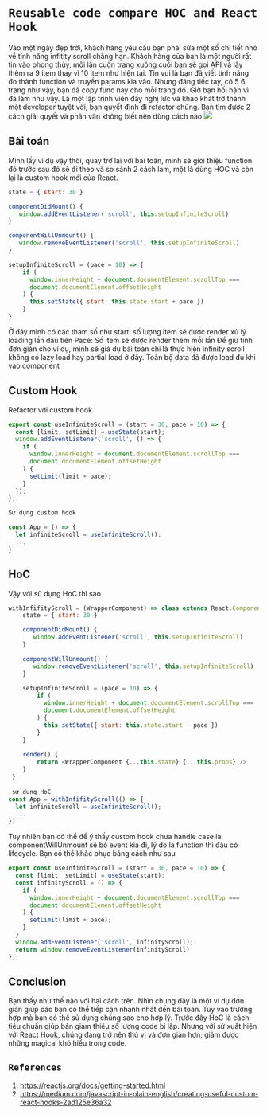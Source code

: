 # `Reusable code compare HOC and React Hook`
Vào một ngày đẹp trời, khách hàng yêu cầu bạn phải sửa một số chi tiết nhỏ về tính năng infitity scroll chẳng hạn. Khách hàng của bạn là một người rất tin vào phong thủy, mỗi lần cuộn trang xuống cuối bạn sẽ gọi API và lẩy thêm ra 9 item thay vì 10 item như hiện tại. Tin vui là bạn đã viết tính năng đo thành function và truyền params kia vào. Nhưng đáng tiếc tay, có 5 6 trang như vậy, bạn đã copy func này cho mỗi trang đó. Giờ bạn hối hận vì đã làm như vậy.
Là một lập trình viên đầy nghị lực và khao khát trở thành một developer tuyệt vời, bạn quyết định đi refactor chúng. Bạn tìm được 2 cách giải quyết và phân vân không biết nên dùng cách nào
![](https://images.viblo.asia/094fdb91-8eeb-4e80-9c3d-5d6373b7ffd1.jpg)
## Bài toán
Mình lấy vì dụ vậy thôi, quay trở lại với bài toán, mình sẽ giói thiệu function đó trước sau đó sẽ đi theo và so sánh 2 cách làm, một là dùng HOC và còn lại là custom hook mới của React.

```js
state = { start: 30 }

componentDidMount() {
   window.addEventListener('scroll', this.setupInfiniteScroll)
}

componentWillUnmount() {
   window.removeEventListener('scroll', this.setupInfiniteScroll)
}

setupInfiniteScroll = (pace = 10) => {
    if (
      window.innerHeight + document.documentElement.scrollTop ===
      document.documentElement.offsetHeight
    ) {
      this.setState({ start: this.state.start + pace })
    }
}
```

Ở đây mình  có các tham số như start: số lượng item sẽ đươc render xử lý loading lần đâu tiên
Pace: Số item sẽ được render thêm mỗi lần
Để giữ tính đơn giản cho ví dụ, mình sẽ giả dụ bài toàn chỉ là thực hiện infinity scroll không có lazy load hay partial load ở đây. Toàn bộ data đã được load đủ khi vào component
## Custom Hook
Refactor với custom hook
```js
export const useInfiniteScroll = (start = 30, pace = 10) => {
  const [limit, setLimit] = useState(start);
  window.addEventListener('scroll', () => {
    if (
      window.innerHeight + document.documentElement.scrollTop ===
      document.documentElement.offsetHeight
    ) {
      setLimit(limit + pace);
    }
  });
};

Sử dụng custom hook

const App = () => {
  let infiniteScroll = useInfiniteScroll();
  ...
}
```
## HoC
Vậy với sử dụng HoC thì sao
```js
withInfifityScroll = (WrapperComponent) => class extends React.Component {
    state = { start: 30 }

    componentDidMount() {
       window.addEventListener('scroll', this.setupInfiniteScroll)
    }

    componentWillUnmount() {
       window.removeEventListener('scroll', this.setupInfiniteScroll)
    }

    setupInfiniteScroll = (pace = 10) => {
        if (
          window.innerHeight + document.documentElement.scrollTop ===
          document.documentElement.offsetHeight
        ) {
          this.setState({ start: this.state.start + pace })
        }
    }
    
    render() {
        return <WrapperComponent {...this.state} {...this.props} />
    }
 }
 
 sử dụng HoC
const App = withInfifityScroll(() => {
  let infiniteScroll = useInfiniteScroll();
  ...
})
```
Tuy nhiên bạn có thể để ý thấy custom hook chưa handle case là componentWillUnmount sẽ bỏ event kia đi, lý do là function thì đâu có lifecycle. Bạn có thể khắc phục bằng cách như sau
```js
export const useInfiniteScroll = (start = 30, pace = 10) => {
  const [limit, setLimit] = useState(start);
  const infinityScroll = () => {
    if (
      window.innerHeight + document.documentElement.scrollTop ===
      document.documentElement.offsetHeight
    ) {
      setLimit(limit + pace);
    }
  }
  window.addEventListener('scroll', infinityScroll);
  return window.removeEventListener(infinityScroll)
};
```
## Conclusion

Bạn thấy như thế nào với hai cách trên. Nhìn chung đây là một ví dụ đơn giản giúp các bạn có thể tiếp cận nhanh nhất đến bài toán. Tùy vào trường hợp  mà bạn có   thể sử dụng chúng sao cho hợp lý. Trước đây HoC là cách tiêu chuẩn giúp bản giảm thiêu số lượng code bị lặp. Nhưng với sử xuất hiện với React Hook, chúng đang trở nên thú vị và đơn giản hơn, giảm được những magical khó hiểu trong code.

## `References`
1. https://reactjs.org/docs/getting-started.html
1. https://medium.com/javascript-in-plain-english/creating-useful-custom-react-hooks-2ad125e36a32